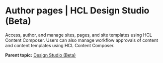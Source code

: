 # Author pages \| HCL Design Studio \(Beta\)

Access, author, and manage sites, pages, and site templates using HCL Content Composer. Users can also manage workflow approvals of content and content templates using HCL Content Composer.

**Parent topic:** [Design Studio \(Beta\)](../design_studio/design_studio_overview.md)


